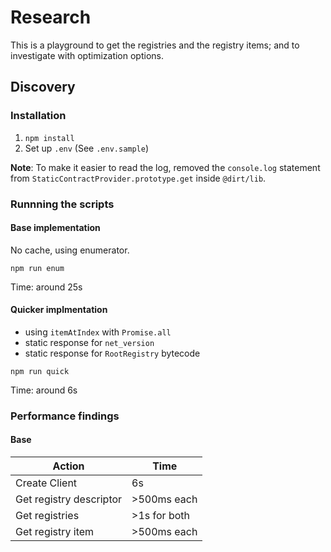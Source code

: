 # Research

This is a playground to get the registries and the registry items; and to investigate with optimization options.

## Discovery

### Installation

1. `npm install`
2. Set up `.env` (See `.env.sample`)

**Note**: To make it easier to read the log, removed the `console.log` statement from `StaticContractProvider.prototype.get` inside `@dirt/lib`.

### Runnning the scripts

#### Base implementation

No cache, using enumerator.

`npm run enum`

Time: around 25s

#### Quicker implmentation

- using `itemAtIndex` with `Promise.all`
- static response for `net_version`
- static response for `RootRegistry` bytecode 

`npm run quick`

Time: around 6s

### Performance findings

#### Base

Action | Time
---- | ----
Create Client | 6s
Get registry descriptor | >500ms each
Get registries | >1s for both
Get registry item | >500ms each
